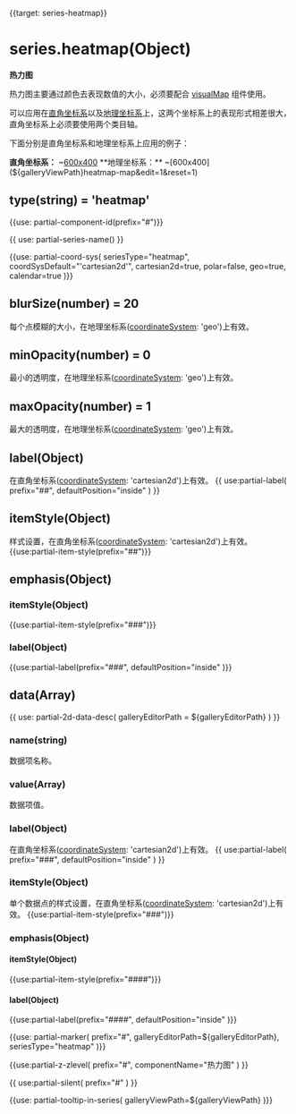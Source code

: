 
{{target: series-heatmap}}

# series.heatmap(Object)
**热力图**

热力图主要通过颜色去表现数值的大小，必须要配合 [visualMap](~visualMap) 组件使用。

可以应用在[直角坐标系](~grid)以及[地理坐标系](~geo)上，这两个坐标系上的表现形式相差很大，直角坐标系上必须要使用两个类目轴。

下面分别是直角坐标系和地理坐标系上应用的例子：

**直角坐标系：**
~[600x400](${galleryViewPath}heatmap-cartesian&edit=1&reset=1)
**地理坐标系：**
~[600x400](${galleryViewPath}heatmap-map&edit=1&reset=1)

## type(string) = 'heatmap'

{{use: partial-component-id(prefix="#")}}

{{ use: partial-series-name() }}

{{use: partial-coord-sys(
    seriesType="heatmap",
    coordSysDefault="'cartesian2d'",
    cartesian2d=true,
    polar=false,
    geo=true,
    calendar=true
)}}

## blurSize(number) = 20
每个点模糊的大小，在地理坐标系([coordinateSystem](~series-heatmap.coordinateSystem): 'geo')上有效。

## minOpacity(number) = 0
最小的透明度，在地理坐标系([coordinateSystem](~series-heatmap.coordinateSystem): 'geo')上有效。

## maxOpacity(number) = 1
最大的透明度，在地理坐标系([coordinateSystem](~series-heatmap.coordinateSystem): 'geo')上有效。

## label(Object)
在直角坐标系([coordinateSystem](~series-heatmap.coordinateSystem): 'cartesian2d')上有效。
{{ use:partial-label(
    prefix="##",
    defaultPosition="inside"
) }}

## itemStyle(Object)
样式设置，在直角坐标系([coordinateSystem](~series-heatmap.coordinateSystem): 'cartesian2d')上有效。
{{use:partial-item-style(prefix="##")}}


## emphasis(Object)

### itemStyle(Object)
{{use:partial-item-style(prefix="###")}}
### label(Object)
{{use:partial-label(prefix="###",
    defaultPosition="inside"
)}}

## data(Array)

{{ use: partial-2d-data-desc(
    galleryEditorPath = ${galleryEditorPath}
) }}

### name(string)
数据项名称。

### value(Array)
数据项值。

### label(Object)
在直角坐标系([coordinateSystem](~series-heatmap.coordinateSystem): 'cartesian2d')上有效。
{{ use:partial-label(
    prefix="###",
    defaultPosition="inside"
) }}

### itemStyle(Object)
单个数据点的样式设置，在直角坐标系([coordinateSystem](~series-heatmap.coordinateSystem): 'cartesian2d')上有效。
{{use:partial-item-style(prefix="###")}}


### emphasis(Object)

#### itemStyle(Object)
{{use:partial-item-style(prefix="####")}}

#### label(Object)
{{use:partial-label(prefix="####",
    defaultPosition="inside"
)}}

{{use: partial-marker(
    prefix="#",
    galleryEditorPath=${galleryEditorPath},
    seriesType="heatmap"
)}}

{{use:partial-z-zlevel(
    prefix="#",
    componentName="热力图"
) }}

{{ use:partial-silent(
    prefix="#"
) }}

{{use: partial-tooltip-in-series(
    galleryViewPath=${galleryViewPath}
)}}

